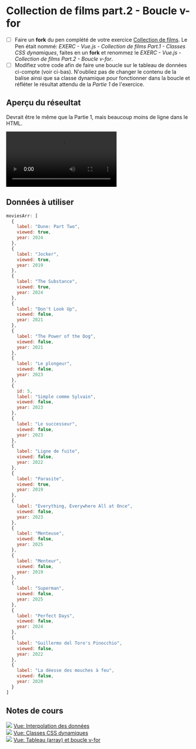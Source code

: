 # Collection de films part.2 - Boucle v-for

- [ ] Faire un **fork** du pen complété de votre exercice [Collection de films](https://tim-montmorency.com/timdoc/582-518MO/exercices/vue-collection-films-1/). Le Pen était nommé:  *EXERC - Vue.js - Collection de films Part.1 - Classes CSS dynamiques*, faites en un **fork** et renommez le *EXERC - Vue.js - Collection de films Part.2 - Boucle v-for*.
- [ ] Modifiez votre code afin de faire une boucle sur le tableau de données ci-compte (voir ci-bas). N'oubliez pas de changer le contenu de la balise ainsi que sa classe dynamique pour fonctionner dans la boucle et réfléter le résultat attendu de la *Partie 1* de l'exercice.

## Aperçu du réseultat 

Devrait être le même que la Partie 1, mais beaucoup moins de ligne dans le HTML.

![](https://tim-montmorency.com/timdoc/582-518MO/exercices/vue-collection-films-1/images/apercu-part1.mov)

## Données à utiliser

```js
moviesArr: [
  {
    label: "Dune: Part Two",
    viewed: true,
    year: 2024
  },
  {
    label: "Jocker",
    viewed: true,
    year: 2019
  },
  {
    label: "The Substance",
    viewed: true,
    year: 2024
  },
  {
    label: "Don't Look Up",
    viewed: false,
    year: 2021
  },
  {
    label: "The Power of the Dog",
    viewed: false,
    year: 2021
  },
  {
    label: "Le plongeur",
    viewed: false,
    year: 2023
  },
  {
    id: 5,
    label: "Simple comme Sylvain",
    viewed: false,
    year: 2023
  },
  {
    label: "Le successeur",
    viewed: false,
    year: 2023
  },
  {
    label: "Ligne de fuite",
    viewed: false,
    year: 2022
  },
  {
    label: "Parasite",
    viewed: true,
    year: 2019
  },
  {
    label: "Everything, Everywhere All at Once",
    viewed: false,
    year: 2023
  },
  {
    label: "Menteuse",
    viewed: false,
    year: 2025
  },
  {
    label: "Menteur",
    viewed: false,
    year: 2019
  },
  {
    label: "Superman",
    viewed: false,
    year: 2025
  },
  {
    label: "Perfect Days",
    viewed: false,
    year: 2024
  },
  {
    label: "Guillermo del Toro's Pinocchio",
    viewed: false,
    year: 2022
  },
  {
    label: "La déesse des mouches à feu",
    viewed: false,
    year: 2020
  }
]

```

## Notes de cours

<div class="class-content-link">
  <img src="./vue/assets/logo-vue.svg">
  <a href="./vue/interpolation.html">Vue: Interpolation des données</a>
</div>

<div class="class-content-link">
  <img src="./vue/assets/logo-vue.svg">
  <a href="./vue/classe-dynamique.html">Vue: Classes CSS dynamiques</a>
</div>

<div class="class-content-link">
  <img src="./vue/assets/logo-vue.svg">
  <a href="./vue/boucle.html">Vue: Tableau (array) et boucle v-for</a>
</div>